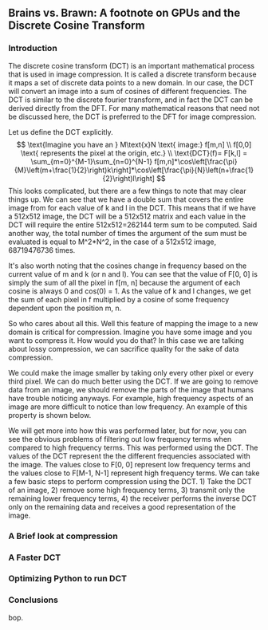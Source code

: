 ---
---
## Brains vs. Brawn: A footnote on GPUs and the Discrete Cosine Transform

### Introduction

The discrete cosine transform (DCT) is an important mathematical process that is used in image compression. It is called a discrete transform because it maps a set of discrete data points to a new domain. In our case, the DCT will convert an image into a sum of cosines of different frequencies. The DCT is similar to the discrete fourier transform, and in fact the DCT can be derived directly from the DFT. For many mathematical reasons that need not be discussed here, the DCT is preferred to the DFT for image compression.

Let us define the DCT explicitly.
$$
\text{Imagine you have an } M\text{x}N \text{ image:} f[m,n]
\\
f[0,0] \text{ represents the pixel at the origin, etc.}
\\
\text{DCT}(f)= F[k,l] = \sum_{m=0}^{M-1}\sum_{n=0}^{N-1} f[m,n]*\cos\left[\frac{\pi}{M}\left(m+\frac{1}{2}\right)k\right]*\cos\left[\frac{\pi}{N}\left(n+\frac{1}{2}\right)l\right]
$$
This looks complicated, but there are a few things to note that may clear things up. We can see that we have a double sum that covers the entire image from for each value of k and l in the DCT. This means that if we have a 512x512 image, the DCT will be a 512x512 matrix and each value in the DCT will require the entire 512x512=262144 term sum to be computed. Said another way, the total number of times the argument of the sum must be evaluated is equal to M^2*N^2, in the case of a 512x512 image, 68719476736 times.

It's also worth noting that the cosines change in frequency based on the current value of m and k (or n and l). You can see that the value of F[0, 0] is simply the sum of all the pixel in f[m, n] because the argument of each cosine is always 0 and cos(0) = 1. As the value of k and l changes, we get the sum of each pixel in f multiplied by a cosine of some frequency dependent upon the position m, n.

So who cares about all this. Well this feature of mapping the image to a new domain is critical for compression. Imagine you have some image and you want to compress it. How would you do that? In this case we are talking about lossy compression, we can sacrifice quality for the sake of data compression.

We could make the image smaller by taking only every other pixel or every third pixel. We can do much better using the DCT. If we are going to remove data from an image, we should remove the parts of the image that humans have trouble noticing anyways. For example, high frequency aspects of an image are more difficult to notice than low frequency. An example of this property is shown below.



We will get more into how this was performed later, but for now, you can see the obvious problems of filtering out low frequency terms when compared to high frequency terms. This was performed using the DCT. The values of the DCT represent the the different frequencies associated with the image. The values close to F[0, 0] represent low frequency terms and the values close to F[M-1, N-1] represent high frequency terms. We can take a few basic steps to perform compression using the DCT. 1) Take the DCT of an image, 2) remove some high frequency terms, 3) transmit only the remaining lower frequency terms, 4) the receiver performs the inverse DCT only on the remaining data and receives a good representation of the image.

### A Brief look at compression



### A Faster DCT



### Optimizing Python to run DCT

### Conclusions

bop.

